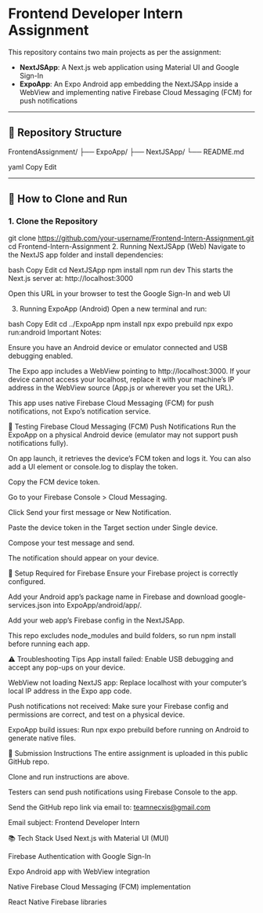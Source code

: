 # Frontend Developer Intern Assignment

This repository contains two main projects as per the assignment:

- **NextJSApp**: A Next.js web application using Material UI and Google Sign-In
- **ExpoApp**: An Expo Android app embedding the NextJSApp inside a WebView and implementing native Firebase Cloud Messaging (FCM) for push notifications

---

## 📁 Repository Structure

FrontendAssignment/
├── ExpoApp/
├── NextJSApp/
└── README.md

yaml
Copy
Edit

---

## 🚀 How to Clone and Run

### 1. Clone the Repository

git clone https://github.com/your-username/Frontend-Intern-Assignment.git
cd Frontend-Intern-Assignment
2. Running NextJSApp (Web)
Navigate to the NextJS app folder and install dependencies:

bash
Copy
Edit
cd NextJSApp
npm install
npm run dev
This starts the Next.js server at: http://localhost:3000

Open this URL in your browser to test the Google Sign-In and web UI

3. Running ExpoApp (Android)
Open a new terminal and run:

bash
Copy
Edit
cd ../ExpoApp
npm install
npx expo prebuild
npx expo run:android
Important Notes:

Ensure you have an Android device or emulator connected and USB debugging enabled.

The Expo app includes a WebView pointing to http://localhost:3000. If your device cannot access your localhost, replace it with your machine’s IP address in the WebView source (App.js or wherever you set the URL).

This app uses native Firebase Cloud Messaging (FCM) for push notifications, not Expo’s notification service.

🔔 Testing Firebase Cloud Messaging (FCM) Push Notifications
Run the ExpoApp on a physical Android device (emulator may not support push notifications fully).

On app launch, it retrieves the device’s FCM token and logs it. You can also add a UI element or console.log to display the token.

Copy the FCM device token.

Go to your Firebase Console > Cloud Messaging.

Click Send your first message or New Notification.

Paste the device token in the Target section under Single device.

Compose your test message and send.

The notification should appear on your device.

🔧 Setup Required for Firebase
Ensure your Firebase project is correctly configured.

Add your Android app’s package name in Firebase and download google-services.json into ExpoApp/android/app/.

Add your web app’s Firebase config in the NextJSApp.

This repo excludes node_modules and build folders, so run npm install before running each app.

⚠️ Troubleshooting Tips
App install failed: Enable USB debugging and accept any pop-ups on your device.

WebView not loading NextJS app: Replace localhost with your computer’s local IP address in the Expo app code.

Push notifications not received: Make sure your Firebase config and permissions are correct, and test on a physical device.

ExpoApp build issues: Run npx expo prebuild before running on Android to generate native files.

📧 Submission Instructions
The entire assignment is uploaded in this public GitHub repo.

Clone and run instructions are above.

Testers can send push notifications using Firebase Console to the app.

Send the GitHub repo link via email to: teamnecxis@gmail.com

Email subject: Frontend Developer Intern

📚 Tech Stack Used
Next.js with Material UI (MUI)

Firebase Authentication with Google Sign-In

Expo Android app with WebView integration

Native Firebase Cloud Messaging (FCM) implementation

React Native Firebase libraries

